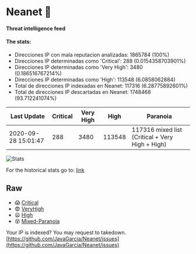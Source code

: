 # Neanet :hocho:
#### Threat intelligence feed
#### The stats:

- Direcciones IP con mala reputacion analizadas: 1865784 (100%)
- Direcciones IP determinadas como 'Critical':  288 (0.0154358703901%)
- Direcciones IP determinadas como 'Very High':  3480 (0.186516767214%)
- Direcciones IP determinadas como 'High':  113548 (6.0858062884)
- Total de direcciones IP indexadas en Neanet:  117316 (6.28775892601%)
- Total de direcciones IP descartadas en Neanet:  1748468 (93.712241074%)

| Last Update | Critical | Very High | High | Paranoia |
| --- | --- | --- | --- | --- |
| 2020-09-28 15:01:47 | 288 | 3480 | 113548 | 117316 mixed list (Critical + Very High + High)|

![Stats](https://docs.google.com/spreadsheets/d/e/2PACX-1vSnaNMIXVabIpDJjufMlzH7poXnshF3mgd8Is1g9ytUEzVsP5my4Trn8f-xkoLLQ38xpL3HtmUexLo6/pubchart?oid=501124687&format=image)

For the historical stats go to: [link](/stats.csv)
## Raw
- :scream: [Critical](https://raw.githubusercontent.com/JavaGarcia/Neanet/master/blacklists/neanet_critical.txt)
- :fearful: [VeryHigh](https://raw.githubusercontent.com/JavaGarcia/Neanet/master/blacklists/neanet_veryHigh.txtt)
- :frowning: [High](https://raw.githubusercontent.com/JavaGarcia/Neanet/master/blacklists/neanet_high.txt)
- :dizzy_face: [Mixed-Paranoia](https://raw.githubusercontent.com/JavaGarcia/Neanet/master/blacklists/neanet_all.txt)


Your IP is indexed? You may request to takedown. [https://github.com/JavaGarcia/Neanet/issues](https://github.com/JavaGarcia/Neanet/issues)






















































































































































































































































































































































































































































































































































































































































































































































































































































































































































































































































































































